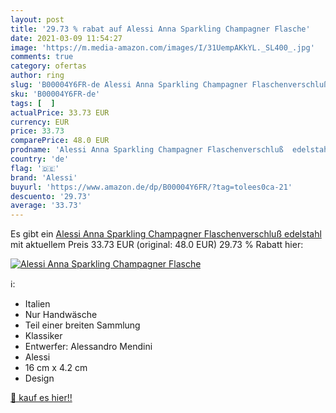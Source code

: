 ```yaml
---
layout: post
title: '29.73 % rabat auf Alessi Anna Sparkling Champagner Flasche'
date: 2021-03-09 11:54:27
image: 'https://m.media-amazon.com/images/I/31UempAKkYL._SL400_.jpg'
comments: true
category: ofertas
author: ring
slug: 'B00004Y6FR-de Alessi Anna Sparkling Champagner Flaschenverschluß edelstahl'
sku: 'B00004Y6FR-de'
tags: [  ]
actualPrice: 33.73 EUR
currency: EUR
price: 33.73
comparePrice: 48.0 EUR
prodname: 'Alessi Anna Sparkling Champagner Flaschenverschluß  edelstahl'
country: 'de'
flag: '🇩🇪'
brand: 'Alessi'
buyurl: 'https://www.amazon.de/dp/B00004Y6FR/?tag=tolees0ca-21'
descuento: '29.73'
average: '33.73'
---
```


Es gibt ein [Alessi Anna Sparkling Champagner Flaschenverschluß  edelstahl](https://www.amazon.de/dp/B00004Y6FR/?tag=tolees0ca-21) mit aktuellem Preis 33.73 EUR (original: 48.0 EUR) 29.73 % Rabatt hier:

[![Alessi Anna Sparkling Champagner Flasche](https://m.media-amazon.com/images/I/31UempAKkYL._SL400_.jpg)](https://www.amazon.de/dp/B00004Y6FR/?tag=tolees0ca-21)

ℹ️:

- Italien
- Nur Handwäsche
- Teil einer breiten Sammlung
- Klassiker
- Entwerfer: Alessandro Mendini
- Alessi
- 16 cm x 4.2 cm
- Design

[🛒 kauf es hier!!](https://www.amazon.de/dp/B00004Y6FR/?tag=tolees0ca-21)
